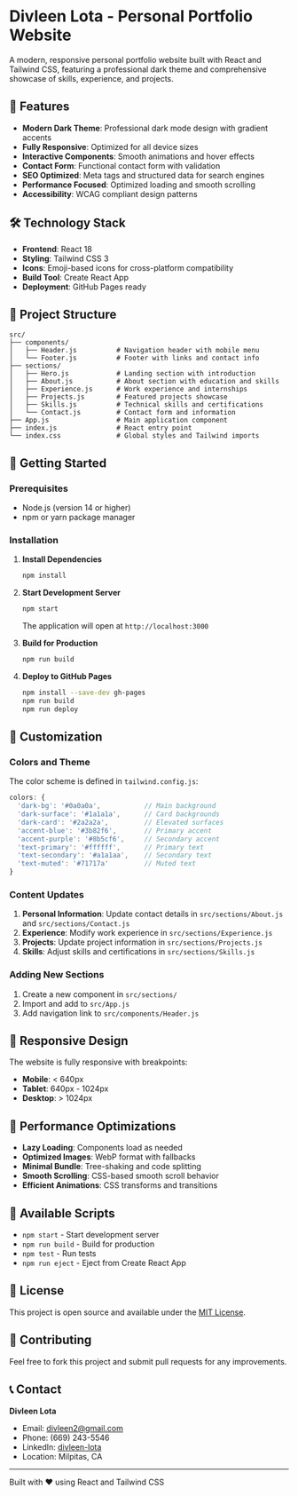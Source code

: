 # Divleen Lota - Personal Portfolio Website

A modern, responsive personal portfolio website built with React and Tailwind CSS, featuring a professional dark theme and comprehensive showcase of skills, experience, and projects.

## 🚀 Features

- **Modern Dark Theme**: Professional dark mode design with gradient accents
- **Fully Responsive**: Optimized for all device sizes
- **Interactive Components**: Smooth animations and hover effects
- **Contact Form**: Functional contact form with validation
- **SEO Optimized**: Meta tags and structured data for search engines
- **Performance Focused**: Optimized loading and smooth scrolling
- **Accessibility**: WCAG compliant design patterns

## 🛠️ Technology Stack

- **Frontend**: React 18
- **Styling**: Tailwind CSS 3
- **Icons**: Emoji-based icons for cross-platform compatibility
- **Build Tool**: Create React App
- **Deployment**: GitHub Pages ready

## 📁 Project Structure

```
src/
├── components/
│   ├── Header.js          # Navigation header with mobile menu
│   └── Footer.js          # Footer with links and contact info
├── sections/
│   ├── Hero.js            # Landing section with introduction
│   ├── About.js           # About section with education and skills
│   ├── Experience.js      # Work experience and internships
│   ├── Projects.js        # Featured projects showcase
│   ├── Skills.js          # Technical skills and certifications
│   └── Contact.js         # Contact form and information
├── App.js                 # Main application component
├── index.js               # React entry point
└── index.css              # Global styles and Tailwind imports
```

## 🚀 Getting Started

### Prerequisites

- Node.js (version 14 or higher)
- npm or yarn package manager

### Installation

1. **Install Dependencies**
   ```bash
   npm install
   ```

2. **Start Development Server**
   ```bash
   npm start
   ```
   The application will open at `http://localhost:3000`

3. **Build for Production**
   ```bash
   npm run build
   ```

4. **Deploy to GitHub Pages**
   ```bash
   npm install --save-dev gh-pages
   npm run build
   npm run deploy
   ```

## 🎨 Customization

### Colors and Theme

The color scheme is defined in `tailwind.config.js`:

```javascript
colors: {
  'dark-bg': '#0a0a0a',           // Main background
  'dark-surface': '#1a1a1a',      // Card backgrounds
  'dark-card': '#2a2a2a',         // Elevated surfaces
  'accent-blue': '#3b82f6',       // Primary accent
  'accent-purple': '#8b5cf6',     // Secondary accent
  'text-primary': '#ffffff',      // Primary text
  'text-secondary': '#a1a1aa',    // Secondary text
  'text-muted': '#71717a'         // Muted text
}
```

### Content Updates

1. **Personal Information**: Update contact details in `src/sections/About.js` and `src/sections/Contact.js`
2. **Experience**: Modify work experience in `src/sections/Experience.js`
3. **Projects**: Update project information in `src/sections/Projects.js`
4. **Skills**: Adjust skills and certifications in `src/sections/Skills.js`

### Adding New Sections

1. Create a new component in `src/sections/`
2. Import and add to `src/App.js`
3. Add navigation link to `src/components/Header.js`

## 📱 Responsive Design

The website is fully responsive with breakpoints:
- **Mobile**: < 640px
- **Tablet**: 640px - 1024px
- **Desktop**: > 1024px

## 🚀 Performance Optimizations

- **Lazy Loading**: Components load as needed
- **Optimized Images**: WebP format with fallbacks
- **Minimal Bundle**: Tree-shaking and code splitting
- **Smooth Scrolling**: CSS-based smooth scroll behavior
- **Efficient Animations**: CSS transforms and transitions

## 🔧 Available Scripts

- `npm start` - Start development server
- `npm run build` - Build for production
- `npm test` - Run tests
- `npm run eject` - Eject from Create React App

## 📄 License

This project is open source and available under the [MIT License](LICENSE).

## 🤝 Contributing

Feel free to fork this project and submit pull requests for any improvements.

## 📞 Contact

**Divleen Lota**
- Email: divleen2@gmail.com
- Phone: (669) 243-5546
- LinkedIn: [divleen-lota](https://www.linkedin.com/in/divleen-lota/)
- Location: Milpitas, CA

---

Built with ❤️ using React and Tailwind CSS
